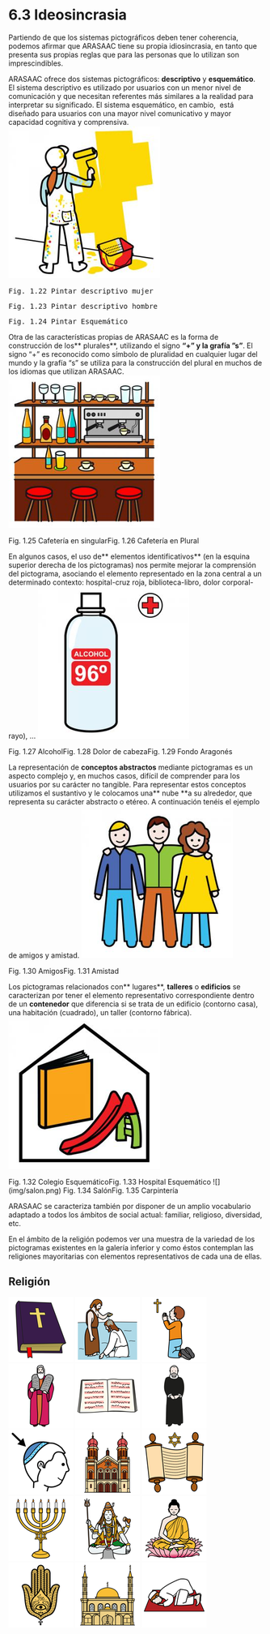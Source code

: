 
# 6.3 Ideosincrasia

Partiendo de que los sistemas pictográficos deben tener coherencia, podemos afirmar que ARASAAC tiene su propia idiosincrasia, en tanto que presenta sus propias reglas que para las personas que lo utilizan son imprescindibles.

ARASAAC ofrece dos sistemas pictográficos: **descriptivo** y **esquemático**. El sistema descriptivo es utilizado por usuarios con un menor nivel de comunicación y que necesitan referentes más similares a la realidad para interpretar su significado. El sistema esquemático, en cambio,&nbsp; está dise&ntilde;ado para usuarios con una mayor nivel comunicativo y mayor capacidad cognitiva y comprensiva.&nbsp;
![](img/pintar_mujer.png)
<td style="text-align: center;"><pre>Fig. 1.22 Pintar descriptivo mujer</pre></td><td style="text-align: center;"><pre>Fig. 1.23 Pintar descriptivo hombre</pre></td><td style="text-align: center;"><pre>Fig. 1.24 Pintar Esquemático</pre></td>

Otra de las características propias de ARASAAC es la forma de construcción de los** plurales**, utilizando el signo&nbsp;**&ldquo;+&rdquo; **y la grafía&nbsp;**&rdquo;s&rdquo;**. El signo &ldquo;+&rdquo; es reconocido como símbolo de pluralidad en cualquier lugar del mundo y la grafía &ldquo;s&rdquo; se utiliza para la construcción del plural en muchos de los idiomas que utilizan ARASAAC.&nbsp;
![](img/cafeteria_singular.png)
<td style="text-align: center;">Fig. 1.25 Cafetería en singular</td><td style="text-align: center;">Fig. 1.26 Cafetería en Plural</td>

En algunos casos, el uso de** elementos identificativos**&nbsp;(en la esquina superior derecha de los pictogramas) nos permite mejorar la comprensión del pictograma, asociando el elemento representado en la zona central a un determinado contexto: hospital-cruz roja, biblioteca-libro, dolor corporal-rayo), &hellip;
![](img/Alcohol.png)
<td style="text-align: center;">Fig. 1.27 Alcohol</td><td style="text-align: center;">Fig. 1.28&nbsp;Dolor de cabeza</td><td style="text-align: center;">Fig. 1.29&nbsp;Fondo Aragonés</td>

La representación de **conceptos abstractos**&nbsp;mediante pictogramas es un aspecto complejo y, en muchos casos, difícil de comprender para los usuarios por su carácter no tangible. Para representar estos conceptos utilizamos el sustantivo y le colocamos una** nube **a su alrededor, que representa su carácter abstracto o etéreo. A continuación tenéis el ejemplo de amigos y amistad.
![](img/amigos.png)
<td style="text-align: center;">Fig. 1.30&nbsp;Amigos</td><td style="text-align: center;">Fig. 1.31&nbsp;Amistad</td>

Los pictogramas relacionados con** lugares**, **talleres** o **edificios** se caracterizan por tener el elemento representativo correspondiente dentro de un **contenedor** que diferencia si se trata de un edificio (contorno casa), una habitación (cuadrado), un taller (contorno fábrica).
![](img/colegio_esquematico.png)
<td style="text-align: center;">Fig. 1.32&nbsp;Colegio Esquemático</td><td style="text-align: center;">Fig. 1.33&nbsp;Hospital Esquemático</td>
![](img/salon.png)
<td style="text-align: center;">Fig. 1.34&nbsp;Salón</td><td style="text-align: center;">Fig. 1.35&nbsp;Carpintería</td>

ARASAAC se caracteriza también por disponer de un amplio vocabulario adaptado a todos los ámbitos de social actual: familiar, religioso, diversidad, etc.

En el ámbito de la religión podemos ver una muestra de la variedad de los pictogramas existentes en la galería inferior&nbsp;y como éstos contemplan las religiones mayoritarias con elementos representativos de cada una de ellas.

## Religión

![](img/BibliaThumbnail.png)
![](img/Juan_el_BautistaThumbnail.png)
![](img/rezar_2Thumbnail.png)
![](img/MoisesThumbnail.png)
![](img/himnarioThumbnail.png)
![](img/pastor_luteranoThumbnail.png)
![](img/kipaThumbnail.png)
![](img/sinagogaThumbnail.png)
![](img/toraThumbnail.png)
![](img/menoraThumbnail.png)
![](img/ShivaThumbnail.png)
![](img/BudaThumbnail.png)
![](img/JamsaThumbnail.png)
![](img/mezquitaThumbnail.png)
![](img/rezarThumbnail.png)


